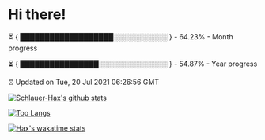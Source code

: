 # Hi there!

⏳ { ███████████████████░░░░░░░░░░░ } - 64.23% - Month progress

⏳ { ████████████████░░░░░░░░░░░░░░ } - 54.87% - Year progress

⏰ Updated on Tue, 20 Jul 2021 06:26:56 GMT


[![Schlauer-Hax's github stats](https://github-readme-stats.vercel.app/api?username=Schlauer-Hax&show_icons=true&theme=dark&count_private=true)](https://github.com/Schlauer-Hax)


[![Top Langs](https://github-readme-stats.vercel.app/api/top-langs/?username=Schlauer-Hax&layout=compact&theme=dark)](https://github.com/Schlauer-Hax?tab=repositories)


[![Hax's wakatime stats](https://github-readme-stats.vercel.app/api/wakatime?username=Hax&theme=dark)](https://wakatime.com/@Hax)

